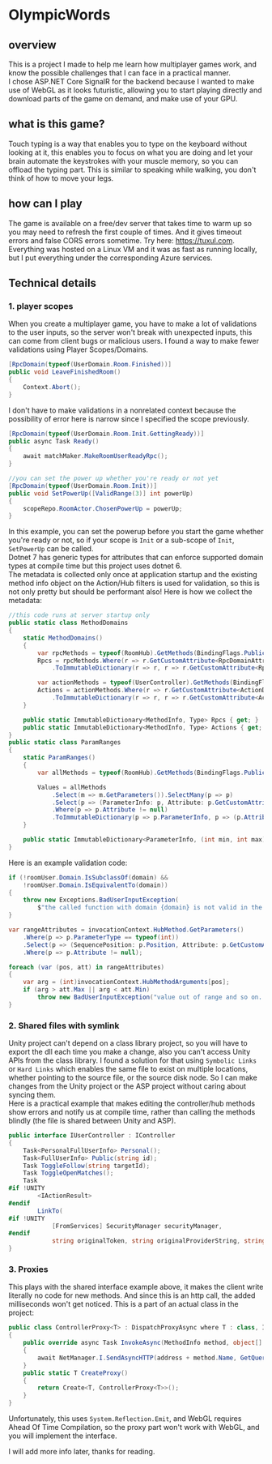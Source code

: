 # OlympicWords

## overview
This is a project I made to help me learn how multiplayer games work, and know the possible challenges that I can face in a practical manner. <br />
I chose ASP.NET Core SignalR for the backend because I wanted to make use of WebGL as it looks futuristic, allowing you to start playing directly and download parts of the game on demand, and make use of your GPU.
## what is this game?
Touch typing is a way that enables you to type on the keyboard without looking at it, this enables you to focus on what you are doing and let your brain automate the keystrokes with your muscle memory, so you can offload the typing part. This is similar to speaking while walking, you don't think of how to move your legs.
## how can I play
The game is available on a free/dev server that takes time to warm up so you may need to refresh the first couple of times. And it gives timeout errors and false CORS errors sometime. Try here: https://tuxul.com. Everything was hosted on a Linux VM and it was as fast as running locally, but I put everything under the corresponding Azure services.
## Technical details
### 1. player scopes
When you create a multiplayer game, you have to make a lot of validations to the user inputs, so the server won't break with unexpected inputs, this can come from client bugs or malicious users. I found a way to make fewer validations using Player Scopes/Domains.
```C#
[RpcDomain(typeof(UserDomain.Room.Finished))]
public void LeaveFinishedRoom()
{
    Context.Abort();
}
```
I don't have to make validations in a nonrelated context because the possibility of error here is narrow since I specified the scope previously.
```C#
[RpcDomain(typeof(UserDomain.Room.Init.GettingReady))]
public async Task Ready()
{
    await matchMaker.MakeRoomUserReadyRpc();
}

//you can set the power up whether you're ready or not yet
[RpcDomain(typeof(UserDomain.Room.Init))]
public void SetPowerUp([ValidRange(3)] int powerUp)
{
    scopeRepo.RoomActor.ChosenPowerUp = powerUp;
}
```
In this example, you can set the powerup before you start the game whether you're ready or not, so if your scope is `Init` or a sub-scope of `Init`, `SetPowerUp` can be called.<br />
Dotnet 7 has generic types for attributes that can enforce supported domain types at compile time but this project uses dotnet 6.<br />
The metadata is collected only once at application startup and the existing method info object on the Action/Hub filters is used for validation, so this is not only pretty but should be performant also!
Here is how we collect the metadata:
```C#
//this code runs at server startup only
public static class MethodDomains
{
    static MethodDomains()
    {
        var rpcMethods = typeof(RoomHub).GetMethods(BindingFlags.Public | BindingFlags.Instance);
        Rpcs = rpcMethods.Where(r => r.GetCustomAttribute<RpcDomainAttribute>() != null)
            .ToImmutableDictionary(r => r, r => r.GetCustomAttribute<RpcDomainAttribute>()!.Domain);

        var actionMethods = typeof(UserController).GetMethods(BindingFlags.Public | BindingFlags.Instance);
        Actions = actionMethods.Where(r => r.GetCustomAttribute<ActionDomainAttribute>() != null)
            .ToImmutableDictionary(r => r, r => r.GetCustomAttribute<ActionDomainAttribute>()!.Domain);
    }

    public static ImmutableDictionary<MethodInfo, Type> Rpcs { get; }
    public static ImmutableDictionary<MethodInfo, Type> Actions { get; }
}
public static class ParamRanges
{
    static ParamRanges()
    {
        var allMethods = typeof(RoomHub).GetMethods(BindingFlags.Public | BindingFlags.Instance);

        Values = allMethods
            .Select(m => m.GetParameters()).SelectMany(p => p)
            .Select(p => (ParameterInfo: p, Attribute: p.GetCustomAttribute<ValidRange>()))
            .Where(p => p.Attribute != null)
            .ToImmutableDictionary(p => p.ParameterInfo, p => (p.Attribute.Min, p.Attribute.Max));
    }

    public static ImmutableDictionary<ParameterInfo, (int min, int max)> Values { get; }
}
```
Here is an example validation code:
```C#
if (!roomUser.Domain.IsSubclassOf(domain) &&
    !roomUser.Domain.IsEquivalentTo(domain))
{
    throw new Exceptions.BadUserInputException(
        $"the called function with domain {domain} is not valid in the current user domain {roomUser.Domain}");
}

var rangeAttributes = invocationContext.HubMethod.GetParameters()
    .Where(p => p.ParameterType == typeof(int))
    .Select(p => (SequencePosition: p.Position, Attribute: p.GetCustomAttribute<ValidRange>()))
    .Where(p => p.Attribute != null);

foreach (var (pos, att) in rangeAttributes)
{
    var arg = (int)invocationContext.HubMethodArguments[pos];
    if (arg > att.Max || arg < att.Min)
        throw new BadUserInputException("value out of range and so on....");
}
```
### 2. Shared files with symlink
Unity project can't depend on a class library project, so you will have to export the dll each time you make a change, also you can't access Unity APIs from the class library. I found a solution for that using `Symbolic Links` or `Hard Links` which enables the same file to exist on multiple locations, whether pointing to the source file, or the source disk node. So I can make changes from the Unity project or the ASP project without caring about syncing them. <br />
Here is a practical example that makes editing the controller/hub methods show errors and notify us at compile time, rather than calling the methods blindly (the file is shared between Unity and ASP).
```C#
public interface IUserController : IController
{
    Task<PersonalFullUserInfo> Personal();
    Task<FullUserInfo> Public(string id);
    Task ToggleFollow(string targetId);
    Task ToggleOpenMatches();
    Task
#if !UNITY
        <IActionResult>
#endif
        LinkTo(
#if !UNITY
            [FromServices] SecurityManager securityManager,
#endif
            string originalToken, string originalProviderString, string newProviderStr, string newToken, bool overwriteNew);
}
```
### 3. Proxies
This plays with the shared interface example above, it makes the client write literally no code for new methods. And since this is an http call, the added milliseconds won't get noticed. This is a part of an actual class in the project:
```C#
public class ControllerProxy<T> : DispatchProxyAsync where T : class, IController
{
    public override async Task InvokeAsync(MethodInfo method, object[] args)
    {
        await NetManager.I.SendAsyncHTTP(address + method.Name, GetQueryParams(method, args));
    }
    public static T CreateProxy()
    {
        return Create<T, ControllerProxy<T>>();
    }
}
```
Unfortunately, this uses `System.Reflection.Emit`, and WebGL requires Ahead Of Time Compilation, so the proxy part won't work with WebGL, and you will implement the interface.

I will add more info later, thanks for reading.
